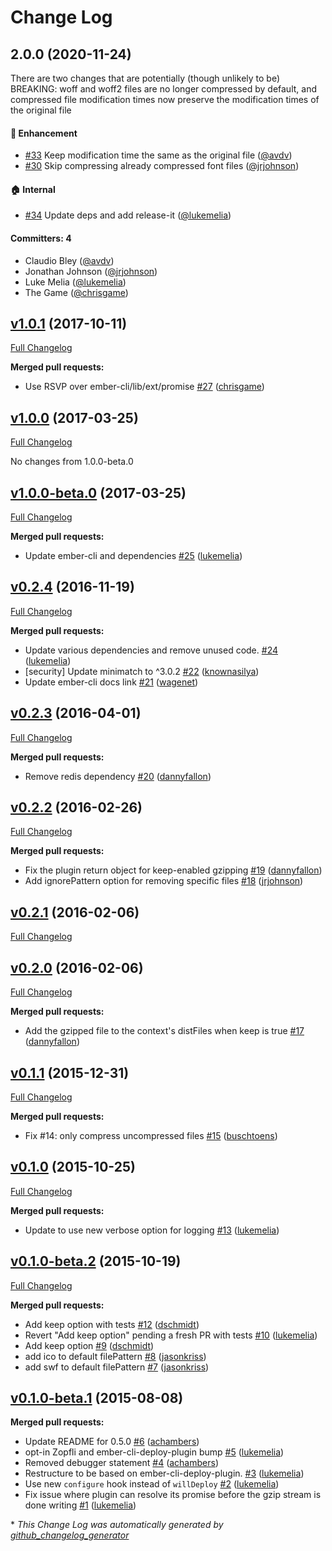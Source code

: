 # Change Log

## 2.0.0 (2020-11-24)

There are two changes that are potentially (though unlikely to be) BREAKING: woff and woff2 files are no longer compressed by default, and compressed file modification times now preserve the modification times of the original file

#### :rocket: Enhancement
* [#33](https://github.com/ember-cli-deploy/ember-cli-deploy-gzip/pull/33) Keep modification time the same as the original file ([@avdv](https://github.com/avdv))
* [#30](https://github.com/ember-cli-deploy/ember-cli-deploy-gzip/pull/30) Skip compressing already compressed font files ([@jrjohnson](https://github.com/jrjohnson))

#### :house: Internal
* [#34](https://github.com/ember-cli-deploy/ember-cli-deploy-gzip/pull/34) Update deps and add release-it ([@lukemelia](https://github.com/lukemelia))

#### Committers: 4
- Claudio Bley ([@avdv](https://github.com/avdv))
- Jonathan Johnson ([@jrjohnson](https://github.com/jrjohnson))
- Luke Melia ([@lukemelia](https://github.com/lukemelia))
- The Game ([@chrisgame](https://github.com/chrisgame))

## [v1.0.1](https://github.com/ember-cli-deploy/ember-cli-deploy-gzip/tree/v1.0.1) (2017-10-11)
[Full Changelog](https://github.com/ember-cli-deploy/ember-cli-deploy-gzip/compare/v1.0.0...v1.0.1)

**Merged pull requests:**

- Use RSVP over ember-cli/lib/ext/promise [\#27](https://github.com/ember-cli-deploy/ember-cli-deploy-gzip/pull/27) ([chrisgame](https://github.com/chrisgame))

## [v1.0.0](https://github.com/ember-cli-deploy/ember-cli-deploy-gzip/tree/v1.0.0) (2017-03-25)
[Full Changelog](https://github.com/ember-cli-deploy/ember-cli-deploy-gzip/compare/v1.0.0-beta.0...v1.0.0)

No changes from 1.0.0-beta.0

## [v1.0.0-beta.0](https://github.com/ember-cli-deploy/ember-cli-deploy-gzip/tree/v1.0.0-beta.0) (2017-03-25)
[Full Changelog](https://github.com/ember-cli-deploy/ember-cli-deploy-gzip/compare/v0.2.4...v1.0.0-beta.0)

**Merged pull requests:**

- Update ember-cli and dependencies [\#25](https://github.com/ember-cli-deploy/ember-cli-deploy-gzip/pull/25) ([lukemelia](https://github.com/lukemelia))

## [v0.2.4](https://github.com/ember-cli-deploy/ember-cli-deploy-gzip/tree/v0.2.4) (2016-11-19)
[Full Changelog](https://github.com/ember-cli-deploy/ember-cli-deploy-gzip/compare/v0.2.3...v0.2.4)

**Merged pull requests:**

- Update various dependencies and remove unused code. [\#24](https://github.com/ember-cli-deploy/ember-cli-deploy-gzip/pull/24) ([lukemelia](https://github.com/lukemelia))
- \[security\] Update minimatch to ^3.0.2 [\#22](https://github.com/ember-cli-deploy/ember-cli-deploy-gzip/pull/22) ([knownasilya](https://github.com/knownasilya))
- Update ember-cli docs link [\#21](https://github.com/ember-cli-deploy/ember-cli-deploy-gzip/pull/21) ([wagenet](https://github.com/wagenet))

## [v0.2.3](https://github.com/ember-cli-deploy/ember-cli-deploy-gzip/tree/v0.2.3) (2016-04-01)
[Full Changelog](https://github.com/ember-cli-deploy/ember-cli-deploy-gzip/compare/v0.2.2...v0.2.3)

**Merged pull requests:**

- Remove redis dependency [\#20](https://github.com/ember-cli-deploy/ember-cli-deploy-gzip/pull/20) ([dannyfallon](https://github.com/dannyfallon))

## [v0.2.2](https://github.com/ember-cli-deploy/ember-cli-deploy-gzip/tree/v0.2.2) (2016-02-26)
[Full Changelog](https://github.com/ember-cli-deploy/ember-cli-deploy-gzip/compare/v0.2.1...v0.2.2)

**Merged pull requests:**

- Fix the plugin return object for keep-enabled gzipping [\#19](https://github.com/ember-cli-deploy/ember-cli-deploy-gzip/pull/19) ([dannyfallon](https://github.com/dannyfallon))
- Add ignorePattern option for removing specific files [\#18](https://github.com/ember-cli-deploy/ember-cli-deploy-gzip/pull/18) ([jrjohnson](https://github.com/jrjohnson))

## [v0.2.1](https://github.com/ember-cli-deploy/ember-cli-deploy-gzip/tree/v0.2.1) (2016-02-06)
[Full Changelog](https://github.com/ember-cli-deploy/ember-cli-deploy-gzip/compare/v0.2.0...v0.2.1)

## [v0.2.0](https://github.com/ember-cli-deploy/ember-cli-deploy-gzip/tree/v0.2.0) (2016-02-06)
[Full Changelog](https://github.com/ember-cli-deploy/ember-cli-deploy-gzip/compare/v0.1.1...v0.2.0)

**Merged pull requests:**

- Add the gzipped file to the context's distFiles when keep is true [\#17](https://github.com/ember-cli-deploy/ember-cli-deploy-gzip/pull/17) ([dannyfallon](https://github.com/dannyfallon))

## [v0.1.1](https://github.com/ember-cli-deploy/ember-cli-deploy-gzip/tree/v0.1.1) (2015-12-31)
[Full Changelog](https://github.com/ember-cli-deploy/ember-cli-deploy-gzip/compare/v0.1.0...v0.1.1)

**Merged pull requests:**

- Fix \#14: only compress uncompressed files [\#15](https://github.com/ember-cli-deploy/ember-cli-deploy-gzip/pull/15) ([buschtoens](https://github.com/buschtoens))

## [v0.1.0](https://github.com/ember-cli-deploy/ember-cli-deploy-gzip/tree/v0.1.0) (2015-10-25)
[Full Changelog](https://github.com/ember-cli-deploy/ember-cli-deploy-gzip/compare/v0.1.0-beta.2...v0.1.0)

**Merged pull requests:**

- Update to use new verbose option for logging [\#13](https://github.com/ember-cli-deploy/ember-cli-deploy-gzip/pull/13) ([lukemelia](https://github.com/lukemelia))

## [v0.1.0-beta.2](https://github.com/ember-cli-deploy/ember-cli-deploy-gzip/tree/v0.1.0-beta.2) (2015-10-19)
[Full Changelog](https://github.com/ember-cli-deploy/ember-cli-deploy-gzip/compare/v0.1.0-beta.1...v0.1.0-beta.2)

**Merged pull requests:**

- Add keep option with tests [\#12](https://github.com/ember-cli-deploy/ember-cli-deploy-gzip/pull/12) ([dschmidt](https://github.com/dschmidt))
- Revert "Add keep option" pending a fresh PR with tests [\#10](https://github.com/ember-cli-deploy/ember-cli-deploy-gzip/pull/10) ([lukemelia](https://github.com/lukemelia))
- Add keep option [\#9](https://github.com/ember-cli-deploy/ember-cli-deploy-gzip/pull/9) ([dschmidt](https://github.com/dschmidt))
- add ico to default filePattern [\#8](https://github.com/ember-cli-deploy/ember-cli-deploy-gzip/pull/8) ([jasonkriss](https://github.com/jasonkriss))
- add swf to default filePattern [\#7](https://github.com/ember-cli-deploy/ember-cli-deploy-gzip/pull/7) ([jasonkriss](https://github.com/jasonkriss))

## [v0.1.0-beta.1](https://github.com/ember-cli-deploy/ember-cli-deploy-gzip/tree/v0.1.0-beta.1) (2015-08-08)
**Merged pull requests:**

- Update README for 0.5.0 [\#6](https://github.com/ember-cli-deploy/ember-cli-deploy-gzip/pull/6) ([achambers](https://github.com/achambers))
- opt-in Zopfli and ember-cli-deploy-plugin bump [\#5](https://github.com/ember-cli-deploy/ember-cli-deploy-gzip/pull/5) ([lukemelia](https://github.com/lukemelia))
- Removed debugger statement [\#4](https://github.com/ember-cli-deploy/ember-cli-deploy-gzip/pull/4) ([achambers](https://github.com/achambers))
- Restructure to be based on ember-cli-deploy-plugin. [\#3](https://github.com/ember-cli-deploy/ember-cli-deploy-gzip/pull/3) ([lukemelia](https://github.com/lukemelia))
- Use new `configure` hook instead of `willDeploy` [\#2](https://github.com/ember-cli-deploy/ember-cli-deploy-gzip/pull/2) ([lukemelia](https://github.com/lukemelia))
- Fix issue where plugin can resolve its promise before the gzip stream is done writing [\#1](https://github.com/ember-cli-deploy/ember-cli-deploy-gzip/pull/1) ([lukemelia](https://github.com/lukemelia))



\* *This Change Log was automatically generated by [github_changelog_generator](https://github.com/skywinder/Github-Changelog-Generator)*
